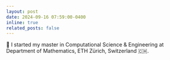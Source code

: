 ```yaml
---
layout: post
date: 2024-09-16 07:59:00-0400
inline: true
related_posts: false
---
```


🏫  I started my master in Computational Science & Engineering at Department of Mathematics, ETH Zürich, Switzerland 🇨🇭.